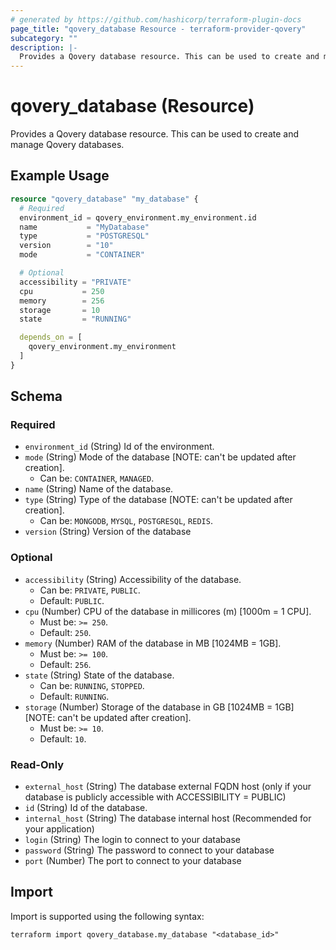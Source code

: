 ```yaml
---
# generated by https://github.com/hashicorp/terraform-plugin-docs
page_title: "qovery_database Resource - terraform-provider-qovery"
subcategory: ""
description: |-
  Provides a Qovery database resource. This can be used to create and manage Qovery databases.
---
```


# qovery_database (Resource)

Provides a Qovery database resource. This can be used to create and manage Qovery databases.

## Example Usage

```terraform
resource "qovery_database" "my_database" {
  # Required
  environment_id = qovery_environment.my_environment.id
  name           = "MyDatabase"
  type           = "POSTGRESQL"
  version        = "10"
  mode           = "CONTAINER"

  # Optional
  accessibility = "PRIVATE"
  cpu           = 250
  memory        = 256
  storage       = 10
  state         = "RUNNING"

  depends_on = [
    qovery_environment.my_environment
  ]
}
```

<!-- schema generated by tfplugindocs -->
## Schema

### Required

- `environment_id` (String) Id of the environment.
- `mode` (String) Mode of the database [NOTE: can't be updated after creation].
	- Can be: `CONTAINER`, `MANAGED`.
- `name` (String) Name of the database.
- `type` (String) Type of the database [NOTE: can't be updated after creation].
	- Can be: `MONGODB`, `MYSQL`, `POSTGRESQL`, `REDIS`.
- `version` (String) Version of the database

### Optional

- `accessibility` (String) Accessibility of the database.
	- Can be: `PRIVATE`, `PUBLIC`.
	- Default: `PUBLIC`.
- `cpu` (Number) CPU of the database in millicores (m) [1000m = 1 CPU].
	- Must be: `>= 250`.
	- Default: `250`.
- `memory` (Number) RAM of the database in MB [1024MB = 1GB].
	- Must be: `>= 100`.
	- Default: `256`.
- `state` (String) State of the database.
	- Can be: `RUNNING`, `STOPPED`.
	- Default: `RUNNING`.
- `storage` (Number) Storage of the database in GB [1024MB = 1GB] [NOTE: can't be updated after creation].
	- Must be: `>= 10`.
	- Default: `10`.

### Read-Only

- `external_host` (String) The database external FQDN host (only if your database is publicly accessible with ACCESSIBILITY = PUBLIC)
- `id` (String) Id of the database.
- `internal_host` (String) The database internal host (Recommended for your application)
- `login` (String) The login to connect to your database
- `password` (String) The password to connect to your database
- `port` (Number) The port to connect to your database

## Import

Import is supported using the following syntax:

```shell
terraform import qovery_database.my_database "<database_id>"
```
